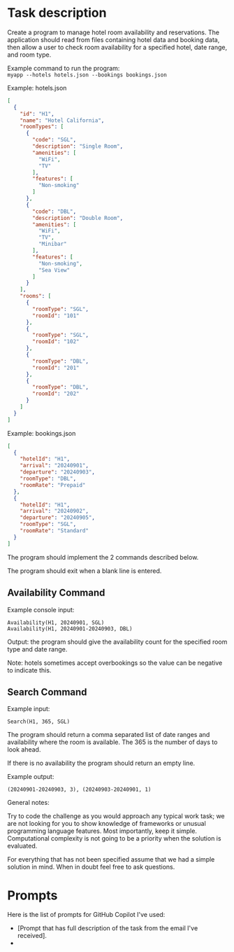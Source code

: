 # Task description
Create  a program to manage hotel room availability and reservations.
The application should read from files containing hotel data and booking data,
then allow a user to check room availability for a specified hotel, date range, and room type.   


Example command to run the program:   
`myapp
 --hotels hotels.json
 --bookings bookings.json`

Example: hotels.json   
```json
[
  {
    "id": "H1",
    "name": "Hotel California",
    "roomTypes": [
      {
        "code": "SGL",
        "description": "Single Room",
        "amenities": [
          "WiFi",
          "TV"
        ],
        "features": [
          "Non-smoking"
        ]
      },
      {
        "code": "DBL",
        "description": "Double Room",
        "amenities": [
          "WiFi",
          "TV",
          "Minibar"
        ],
        "features": [
          "Non-smoking",
          "Sea View"
        ]
      }
    ],
    "rooms": [
      {
        "roomType": "SGL",
        "roomId": "101"
      },
      {
        "roomType": "SGL",
        "roomId": "102"
      },
      {
        "roomType": "DBL",
        "roomId": "201"
      },
      {
        "roomType": "DBL",
        "roomId": "202"
      }
    ]
  }
]
```


Example: bookings.json   
```json
[
  {
    "hotelId": "H1",
    "arrival": "20240901",
    "departure": "20240903",
    "roomType": "DBL",
    "roomRate": "Prepaid"
  },
  {
    "hotelId": "H1",
    "arrival": "20240902",
    "departure": "20240905",
    "roomType": "SGL",
    "roomRate": "Standard"
  }
]
```

The program should implement the 2 commands described below.  

The program should exit when a blank line is entered.   

## Availability Command  

Example console input:  

`Availability(H1, 20240901, SGL)`  
`Availability(H1, 20240901-20240903, DBL)`

Output: the program should give the availability count for the specified room type and date range. 

Note: hotels sometimes accept overbookings so the value can be negative to indicate this.  

## Search Command  

Example input:

`Search(H1, 365, SGL)`

The program should return a comma separated list of date ranges and availability where the room is available. The 365 is the number of days to look ahead.  

If there is no availability the program should return an empty line.  

Example output:  

`(20240901-20240903, 3), (20240903-20240901, 1)`

General notes: 

Try to code the challenge as you would approach any typical work task; 
we are not looking for you to show knowledge of frameworks or unusual programming language features.
Most importantly, keep it simple. Computational complexity is not going to be a priority when the solution is evaluated. 

For everything that has not been specified assume that we had a simple solution in mind.
When in doubt feel free to ask questions. 

# Prompts
Here is the list of prompts for GitHub Copilot I've used:
- [Prompt that has full description of the task from the email I've received].
- 